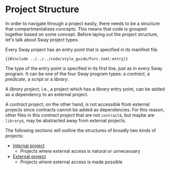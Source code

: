 # Project Structure

In order to navigate through a project easily, there needs to be a structure that compartmentalizes concepts. This means that code is grouped together based on some concept. Before laying out the project structure, let's talk about Sway project types.

Every Sway project has an entry point that is specified in its manifest file.

```sway
{{#include ../../../code/style_guide/Forc.toml:entry}}
```

The type of the entry point is specified in its first line, just as in every Sway program. It can be one of the four Sway program types: a *contract*, a *predicate*, a *script* or a *library*. 

A *library project*, i.e., a project which has a *library* entry point, can be added as a dependency to an external project. 

A *contract project*, on the other hand, is not accessible from external projects since contracts cannot be added as dependencies. For this reason, other files in this *contract project* that are not `contract`s, but maybe are `library`s, may be abstracted away from external projects.

The following sections will outline the structures of broadly two kinds of projects:

- [Internal project](internal.md)
  - Projects where external access is natural or unnecessary
- [External project](external.md)
  - Projects where external access is made possible